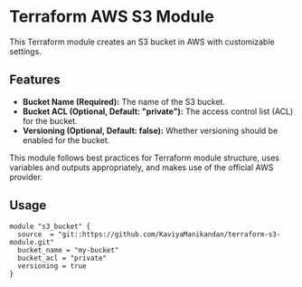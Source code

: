 # Terraform AWS S3 Module

This Terraform module creates an S3 bucket in AWS with customizable settings.

## Features

- **Bucket Name (Required):** The name of the S3 bucket.
- **Bucket ACL (Optional, Default: "private"):** The access control list (ACL) for the bucket.
- **Versioning (Optional, Default: false):** Whether versioning should be enabled for the bucket.

This module follows best practices for Terraform module structure, uses variables and outputs appropriately, and makes use of the official AWS provider.

## Usage

```hcl
module "s3_bucket" {
  source  = "git::https://github.com/KaviyaManikandan/terraform-s3-module.git"
  bucket_name = "my-bucket"
  bucket_acl = "private"
  versioning = true
}

